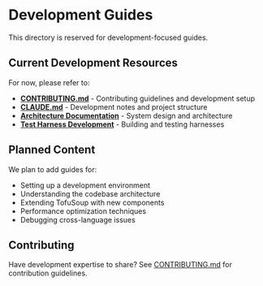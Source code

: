 # Development Guides

This directory is reserved for development-focused guides.

## Current Development Resources

For now, please refer to:

- **[CONTRIBUTING.md](../../../CONTRIBUTING.md)** - Contributing guidelines and development setup
- **[CLAUDE.md](../../../CLAUDE.md)** - Development notes and project structure
- **[Architecture Documentation](../../architecture/)** - System design and architecture
- **[Test Harness Development](../testing/test-harness-development.md)** - Building and testing harnesses

## Planned Content

We plan to add guides for:
- Setting up a development environment
- Understanding the codebase architecture
- Extending TofuSoup with new components
- Performance optimization techniques
- Debugging cross-language issues

## Contributing

Have development expertise to share? See [CONTRIBUTING.md](../../../CONTRIBUTING.md) for contribution guidelines.
